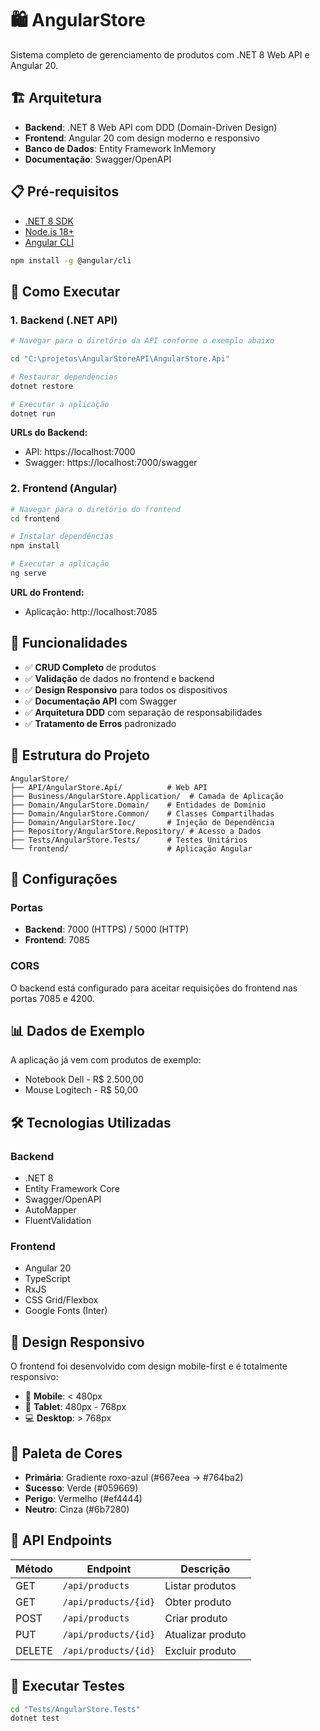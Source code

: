 # 🛍️ AngularStore

Sistema completo de gerenciamento de produtos com .NET 8 Web API e Angular 20.

## 🏗️ Arquitetura

- **Backend**: .NET 8 Web API com DDD (Domain-Driven Design)
- **Frontend**: Angular 20 com design moderno e responsivo
- **Banco de Dados**: Entity Framework InMemory
- **Documentação**: Swagger/OpenAPI

## 📋 Pré-requisitos

- [.NET 8 SDK](https://dotnet.microsoft.com/download/dotnet/8.0)
- [Node.js 18+](https://nodejs.org/)
- [Angular CLI](https://angular.io/cli)

```bash
npm install -g @angular/cli
```

## 🚀 Como Executar

### 1. Backend (.NET API)

```bash
# Navegar para o diretório da API conforme o exemplo abaixo

cd "C:\projetos\AngularStoreAPI\AngularStore.Api"

# Restaurar dependências
dotnet restore

# Executar a aplicação
dotnet run
```

**URLs do Backend:**

- API: https://localhost:7000
- Swagger: https://localhost:7000/swagger

### 2. Frontend (Angular)

```bash
# Navegar para o diretório do frontend
cd frontend

# Instalar dependências
npm install

# Executar a aplicação
ng serve
```

**URL do Frontend:**

- Aplicação: http://localhost:7085

## 🎯 Funcionalidades

- ✅ **CRUD Completo** de produtos
- ✅ **Validação** de dados no frontend e backend
- ✅ **Design Responsivo** para todos os dispositivos
- ✅ **Documentação API** com Swagger
- ✅ **Arquitetura DDD** com separação de responsabilidades
- ✅ **Tratamento de Erros** padronizado

## 📁 Estrutura do Projeto

```
AngularStore/
├── API/AngularStore.Api/          # Web API
├── Business/AngularStore.Application/  # Camada de Aplicação
├── Domain/AngularStore.Domain/    # Entidades de Domínio
├── Domain/AngularStore.Common/    # Classes Compartilhadas
├── Domain/AngularStore.Ioc/       # Injeção de Dependência
├── Repository/AngularStore.Repository/ # Acesso a Dados
├── Tests/AngularStore.Tests/      # Testes Unitários
└── frontend/                      # Aplicação Angular
```

## 🔧 Configurações

### Portas

- **Backend**: 7000 (HTTPS) / 5000 (HTTP)
- **Frontend**: 7085

### CORS

O backend está configurado para aceitar requisições do frontend nas portas 7085 e 4200.

## 📊 Dados de Exemplo

A aplicação já vem com produtos de exemplo:

- Notebook Dell - R$ 2.500,00
- Mouse Logitech - R$ 50,00

## 🛠️ Tecnologias Utilizadas

### Backend

- .NET 8
- Entity Framework Core
- Swagger/OpenAPI
- AutoMapper
- FluentValidation

### Frontend

- Angular 20
- TypeScript
- RxJS
- CSS Grid/Flexbox
- Google Fonts (Inter)

## 📱 Design Responsivo

O frontend foi desenvolvido com design mobile-first e é totalmente responsivo:

- 📱 **Mobile**: < 480px
- 📱 **Tablet**: 480px - 768px
- 💻 **Desktop**: > 768px

## 🎨 Paleta de Cores

- **Primária**: Gradiente roxo-azul (#667eea → #764ba2)
- **Sucesso**: Verde (#059669)
- **Perigo**: Vermelho (#ef4444)
- **Neutro**: Cinza (#6b7280)

## 📝 API Endpoints

| Método | Endpoint             | Descrição         |
| ------ | -------------------- | ----------------- |
| GET    | `/api/products`      | Listar produtos   |
| GET    | `/api/products/{id}` | Obter produto     |
| POST   | `/api/products`      | Criar produto     |
| PUT    | `/api/products/{id}` | Atualizar produto |
| DELETE | `/api/products/{id}` | Excluir produto   |

## 🧪 Executar Testes

```bash
cd "Tests/AngularStore.Tests"
dotnet test
```

